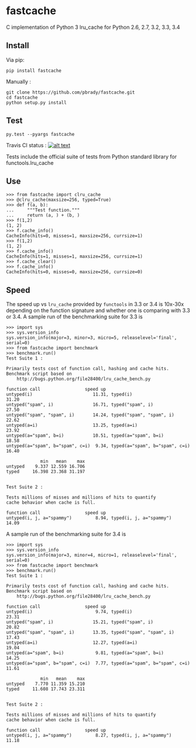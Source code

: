 fastcache
=========

C implementation of Python 3 lru_cache for Python 2.6, 2.7, 3.2, 3.3, 3.4 

Install
-------

Via pip: 

    pip install fastcache

Manually : 

    git clone https://github.com/pbrady/fastcache.git
    cd fastcache
    python setup.py install

Test
----

`py.test --pyargs fastcache`

Travis CI status :  [![alt text][2]][1]

[2]: https://travis-ci.org/pbrady/fastcache.svg?branch=master (Travis build status)
[1]: http://travis-ci.org/pbrady/fastcache

Tests include the official suite of tests from Python standard library for functools.lru_cache

Use
---

    >>> from fastcache import clru_cache
    >>> @clru_cache(maxsize=256, typed=True)
    >>> def f(a, b):
    ...     """Test function."""
    ...     return (a, ) + (b, )
    >>> f(1,2)
    (1, 2)
    >>> f.cache_info()
    CacheInfo(hits=0, misses=1, maxsize=256, currsize=1)
    >>> f(1,2)
    (1, 2)
    >>> f.cache_info()
    CacheInfo(hits=1, misses=1, maxsize=256, currsize=1)
    >>> f.cache_clear()
    >>> f.cache_info()
    CacheInfo(hits=0, misses=0, maxsize=256, currsize=0)

Speed
-----

The speed up vs `lru_cache` provided by `functools` in 3.3 or 3.4 is 10x-30x depending on the function signature and whether one is comparing with 3.3 or 3.4.  A sample run of the benchmarking suite for 3.3 is 

	>>> import sys
	>>> sys.version_info
	sys.version_info(major=3, minor=3, micro=5, releaselevel='final', serial=0)
	>>> from fastcache import benchmark
	>>> benchmark.run()
	Test Suite 1 : 

	Primarily tests cost of function call, hashing and cache hits.
	Benchmark script based on
		http://bugs.python.org/file28400/lru_cache_bench.py

	function call                 speed up
	untyped(i)                       11.31, typed(i)                         31.20
	untyped("spam", i)               16.71, typed("spam", i)                 27.50
	untyped("spam", "spam", i)       14.24, typed("spam", "spam", i)         22.62
	untyped(a=i)                     13.25, typed(a=i)                       23.92
	untyped(a="spam", b=i)           10.51, typed(a="spam", b=i)             18.58
	untyped(a="spam", b="spam", c=i)  9.34, typed(a="spam", b="spam", c=i)   16.40

				 min   mean    max
	untyped    9.337 12.559 16.706
	typed     16.398 23.368 31.197


	Test Suite 2 :

	Tests millions of misses and millions of hits to quantify
	cache behavior when cache is full.

	function call                 speed up
	untyped(i, j, a="spammy")         8.94, typed(i, j, a="spammy")          14.09

A sample run of the benchmarking suite for 3.4 is

	>>> import sys
	>>> sys.version_info 
	sys.version_info(major=3, minor=4, micro=1, releaselevel='final', serial=0)
	>>> from fastcache import benchmark
	>>> benchmark.run()
	Test Suite 1 : 

	Primarily tests cost of function call, hashing and cache hits.
	Benchmark script based on
		http://bugs.python.org/file28400/lru_cache_bench.py

	function call                 speed up
	untyped(i)                        9.74, typed(i)                         23.31
	untyped("spam", i)               15.21, typed("spam", i)                 20.82
	untyped("spam", "spam", i)       13.35, typed("spam", "spam", i)         17.43
	untyped(a=i)                     12.27, typed(a=i)                       19.04
	untyped(a="spam", b=i)            9.81, typed(a="spam", b=i)             14.25
	untyped(a="spam", b="spam", c=i)  7.77, typed(a="spam", b="spam", c=i)   11.61

				 min   mean    max
	untyped    7.770 11.359 15.210
	typed     11.608 17.743 23.311


	Test Suite 2 :

	Tests millions of misses and millions of hits to quantify
	cache behavior when cache is full.

	function call                 speed up
	untyped(i, j, a="spammy")         8.27, typed(i, j, a="spammy")          11.18




